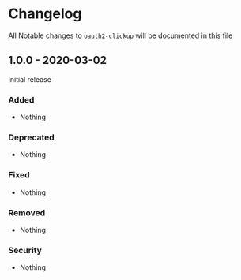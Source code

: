 # Changelog
All Notable changes to `oauth2-clickup` will be documented in this file

## 1.0.0 - 2020-03-02
Initial release

### Added
- Nothing

### Deprecated
- Nothing

### Fixed
- Nothing

### Removed
- Nothing

### Security
- Nothing
